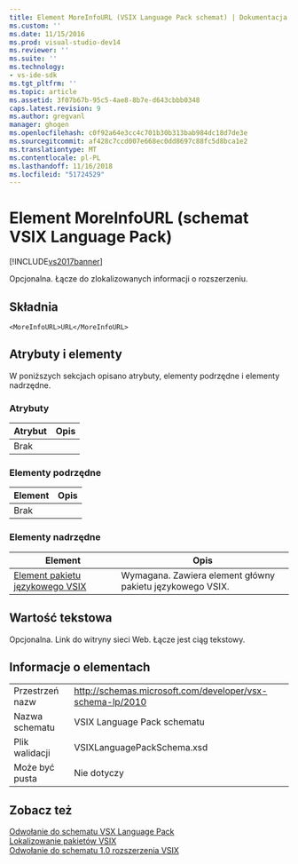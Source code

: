 ```yaml
---
title: Element MoreInfoURL (VSIX Language Pack schemat) | Dokumentacja firmy Microsoft
ms.custom: ''
ms.date: 11/15/2016
ms.prod: visual-studio-dev14
ms.reviewer: ''
ms.suite: ''
ms.technology:
- vs-ide-sdk
ms.tgt_pltfrm: ''
ms.topic: article
ms.assetid: 3f07b67b-95c5-4ae8-8b7e-d643cbbb0348
caps.latest.revision: 9
ms.author: gregvanl
manager: ghogen
ms.openlocfilehash: c0f92a64e3cc4c701b30b313bab984dc18d7de3e
ms.sourcegitcommit: af428c7ccd007e668ec0dd8697c88fc5d8bca1e2
ms.translationtype: MT
ms.contentlocale: pl-PL
ms.lasthandoff: 11/16/2018
ms.locfileid: "51724529"
---
```

# <a name="moreinfourl-element-vsix-language-pack-schema"></a>Element MoreInfoURL (schemat VSIX Language Pack)
[!INCLUDE[vs2017banner](../includes/vs2017banner.md)]

Opcjonalna. Łącze do zlokalizowanych informacji o rozszerzeniu.  
  
## <a name="syntax"></a>Składnia  
  
```  
<MoreInfoURL>URL</MoreInfoURL>  
```  
  
## <a name="attributes-and-elements"></a>Atrybuty i elementy  
 W poniższych sekcjach opisano atrybuty, elementy podrzędne i elementy nadrzędne.  
  
### <a name="attributes"></a>Atrybuty  
  
|Atrybut|Opis|  
|---------------|-----------------|  
|Brak||  
  
### <a name="child-elements"></a>Elementy podrzędne  
  
|Element|Opis|  
|-------------|-----------------|  
|Brak||  
  
### <a name="parent-elements"></a>Elementy nadrzędne  
  
|Element|Opis|  
|-------------|-----------------|  
|[Element pakietu językowego VSIX](../extensibility/vsixlanguagepack-element-vsix-language-pack-schema.md)|Wymagana. Zawiera element główny pakietu językowego VSIX.|  
  
## <a name="text-value"></a>Wartość tekstowa  
 Opcjonalna. Link do witryny sieci Web. Łącze jest ciąg tekstowy.  
  
## <a name="element-information"></a>Informacje o elementach  
  
|                 |                                                           |
|-----------------|-----------------------------------------------------------|
|    Przestrzeń nazw    | http://schemas.microsoft.com/developer/vsx-schema-lp/2010 |
|   Nazwa schematu   |                 VSIX Language Pack schematu                 |
| Plik walidacji |                VSIXLanguagePackSchema.xsd                 |
|  Może być pusta   |                      Nie dotyczy                       |
  
## <a name="see-also"></a>Zobacz też  
 [Odwołanie do schematu VSX Language Pack](../extensibility/vsx-language-pack-schema-reference.md)   
 [Lokalizowanie pakietów VSIX](../extensibility/localizing-vsix-packages.md)   
 [Odwołanie do schematu 1.0 rozszerzenia VSIX](http://msdn.microsoft.com/en-us/76e410ec-b1fb-4652-ac98-4a4c52e09a2b)

